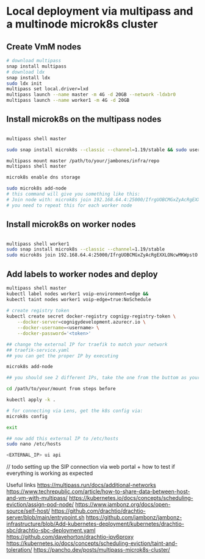 # Local deployment via multipass and a multinode microk8s cluster
## Create VmM nodes
```bash
# download multipass
snap install multipass
# download ldx
snap install ldx
sudo ldx init
multipass set local.driver=lxd
multipass launch --name master -m 4G -d 20GB --network -ldxbr0
multipass launch --name worker1 -m 4G -d 20GB
```
## Install microk8s on the multipass nodes
```bash

multipass shell master

sudo snap install microk8s --classic --channel=1.19/stable && sudo usermod -a -G microk8s $USER && sudo chown -f -R $USER ~/.kube && exit

multipass mount master /path/to/your/jambones/infra/repo
multipass shell master

microk8s enable dns storage

sudo microk8s add-node
# this command will give you something like this:
# Join node with: microk8s join 192.168.64.4:25000/IfrgUOBCMGxZyAcRgEXXLONcwMKWpstO
# you need to repeat this for each worker node

```
## Install microk8s on worker nodes

```bash

multipass shell worker1
sudo snap install microk8s --classic --channel=1.19/stable
sudo microk8s join 192.168.64.4:25000/IfrgUOBCMGxZyAcRgEXXLONcwMKWpstO

```
## Add labels to worker nodes and deploy
```bash
multipass shell master
kubectl label nodes worker1 voip-environment=edge &&
kubectl taint nodes worker1 voip-edge=true:NoSchedule
 
# create registry token
kubectl create secret docker-registry cognigy-registry-token \
    --docker-server=cognigydevelopment.azurecr.io \
    --docker-username=<username> \
    --docker-password='<token>'

## change the external IP for traefik to match your network
## traefik-service.yaml
## you can get the proper IP by executing 

microk8s add-node 

## you should see 2 different IPs, take the one from the buttom as your clusters public external IP

cd /path/to/your/mount from steps before

kubectl apply -k .

# for connecting via Lens, get the k8s config via:
microk8s config

exit

## now add this external IP to /etc/hosts
sudo nano /etc/hosts

<EXTERNAL_IP> ui api
```

// todo setting up the SIP connection via web portal + how to test if everything is working as expected


Useful links
https://multipass.run/docs/additional-networks
https://www.techrepublic.com/article/how-to-share-data-between-host-and-vm-with-multipass/
https://kubernetes.io/docs/concepts/scheduling-eviction/assign-pod-node/
https://www.jambonz.org/docs/open-source/self-host/
https://github.com/drachtio/drachtio-server/blob/main/entrypoint.sh
https://github.com/jambonz/jambonz-infrastructure/blob/Add-kubernetes-deployment/kubernetes/drachtio-sbc/drachtio-sbc-deployment.yaml
https://github.com/davehorton/drachtio-ipv6proxy
https://kubernetes.io/docs/concepts/scheduling-eviction/taint-and-toleration/
https://pancho.dev/posts/multipass-microk8s-cluster/

